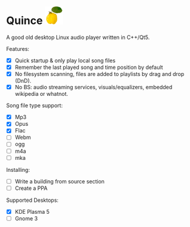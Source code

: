 # Quince ![](resources/Quince48.png)
A good old desktop Linux audio player written in C++/Qt5.

Features:
 - [x] Quick startup & only play local song files
 - [x] Remember the last played song and time position by default
 - [x] No filesystem scanning, files are added to playlists by drag and drop (DnD).
 - [x] No BS: audio streaming services, visuals/equalizers, embedded wikipedia or whatnot.
 
Song file type support:
 - [x] Mp3
 - [x] Opus
 - [x] Flac
 - [ ] Webm
 - [ ] ogg
 - [ ] m4a
 - [ ] mka
 
Installing:
 - [ ] Write a building from source section
 - [ ] Create a PPA
 
Supported Desktops:
 - [x] KDE Plasma 5
 - [ ] Gnome 3
